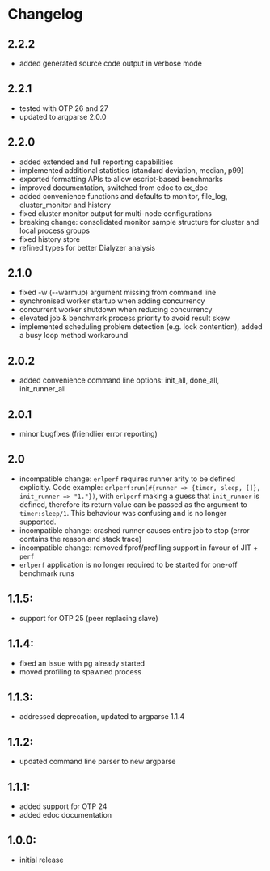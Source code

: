 # Changelog

## 2.2.2
- added generated source code output in verbose mode

## 2.2.1
- tested with OTP 26 and 27
- updated to argparse 2.0.0

## 2.2.0
- added extended and full reporting capabilities
- implemented additional statistics (standard deviation, median, p99)
- exported formatting APIs to allow escript-based benchmarks
- improved documentation, switched from edoc to ex_doc
- added convenience functions and defaults to monitor, file_log, cluster_monitor and history
- fixed cluster monitor output for multi-node configurations
- breaking change: consolidated monitor sample structure for cluster and local process groups
- fixed history store
- refined types for better Dialyzer analysis

## 2.1.0
- fixed -w (--warmup) argument missing from command line
- synchronised worker startup when adding concurrency
- concurrent worker shutdown when reducing concurrency
- elevated job & benchmark process priority to avoid result skew
- implemented scheduling problem detection (e.g. lock contention),
  added a busy loop method workaround

## 2.0.2
- added convenience command line options: init_all, done_all, init_runner_all

## 2.0.1
- minor bugfixes (friendlier error reporting)

## 2.0
- incompatible change: `erlperf` requires runner arity to be defined explicitly.
  Code example: `erlperf:run(#{runner => {timer, sleep, []}, init_runner => "1."})`,
  with `erlperf` making a guess that `init_runner` is defined, therefore its return
  value can be passed as the argument to `timer:sleep/1`. This behaviour was confusing
  and is no longer supported.
- incompatible change: crashed runner causes entire job to stop (error contains the
  reason and stack trace)
- incompatible change: removed fprof/profiling support in favour of JIT + `perf`
- `erlperf` application is no longer required to be started for one-off benchmark runs

## 1.1.5:
- support for OTP 25 (peer replacing slave)

## 1.1.4:
- fixed an issue with pg already started
- moved profiling to spawned process

## 1.1.3:
- addressed deprecation, updated to argparse 1.1.4

## 1.1.2:
- updated command line parser to new argparse

## 1.1.1:
- added support for OTP 24
- added edoc documentation

## 1.0.0:
- initial release
